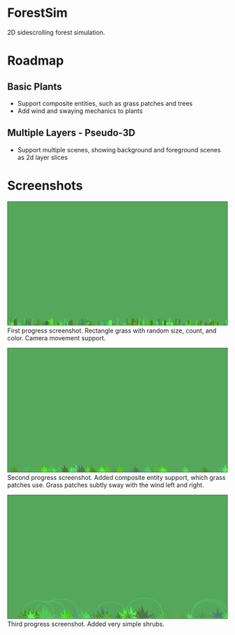 # ForestSim
2D sidescrolling forest simulation.

# Roadmap
## Basic Plants
* Support composite entities, such as grass patches and trees
* Add wind and swaying mechanics to plants
## Multiple Layers - Pseudo-3D
* Support multiple scenes, showing background and foreground scenes as 2d layer slices

# Screenshots
![Image of a 1024x720 green rectangle with many small rectangles of differing shades of green along the bottom](/readme-images/progress-screenshot-1.png?raw=true)
First progress screenshot. Rectangle grass with random size, count, and color. Camera movement support.

![Image of a 1024x720 green rectangle with many small spiky rotated triangle patch clusters of differing shades of green along the bottom](/readme-images/progress-screenshot-2.png?raw=true)
Second progress screenshot. Added composite entity support, which grass patches use. Grass patches subtly sway with the wind left and right.

![Image of a 1024x720 green rectangle with many small spiky rotated triangle patch clusters of differing shades of green, and round circular green blobs along the bottom](/readme-images/progress-screenshot-3.png?raw=true)
Third progress screenshot. Added very simple shrubs.

